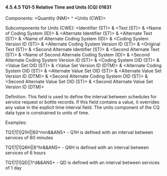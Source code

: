 #### 4.5.4.5 TQ1-5 Relative Time and Units (CQ) 01631

Components: &lt;Quantity (NM)> ^ &lt;Units (CWE)>

Subcomponents for Units (CWE): &lt;Identifier (ST)> & &lt;Text (ST)> & &lt;Name of Coding System (ID)> & &lt;Alternate Identifier (ST)> & &lt;Alternate Text (ST)> & &lt;Name of Alternate Coding System (ID)> & &lt;Coding System Version ID (ST)> & &lt;Alternate Coding System Version ID (ST)> & &lt;Original Text (ST)> & &lt;Second Alternate Identifier (ST)> & &lt;Second Alternate Text (ST)> & &lt;Name of Second Alternate Coding System (ID)> & &lt;Second Alternate Coding System Version ID (ST)> & &lt;Coding System OID (ST)> & &lt;Value Set OID (ST)> & &lt;Value Set Version ID (DTM)> & &lt;Alternate Coding System OID (ST)> & &lt;Alternate Value Set OID (ST)> & &lt;Alternate Value Set Version ID (DTM)> & &lt;Second Alternate Coding System OID (ST)> & &lt;Second Alternate Value Set OID (ST)> & &lt;Second Alternate Value Set Version ID (DTM)>

Definition: This field is used to define the interval between schedules for service request or bottle records. If this field contains a value, it overrides any value in the explicit time interval field. The units component of the CQ data type is constrained to units of time.

Examples:

TQ1|1|1|Q1H||60^min&&ANS+ - Q1H is defined with an interval between services of 60 minutes

TQ1|1|1|Q6H||6^hr&&ANS+ - Q6H is defined with an interval between services of 6 hours

TQ1|1|1|QD||1^d&&ANS+ - QD is defined with an interval between services of 1 day
